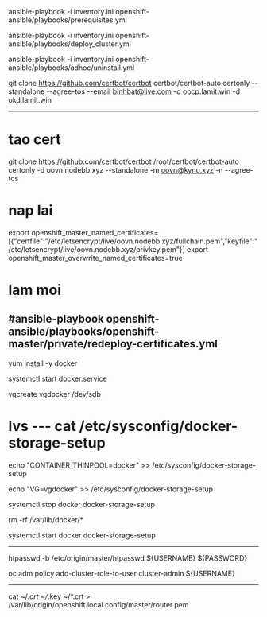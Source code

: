 ansible-playbook -i inventory.ini openshift-ansible/playbooks/prerequisites.yml

ansible-playbook -i inventory.ini openshift-ansible/playbooks/deploy_cluster.yml

ansible-playbook -i inventory.ini openshift-ansible/playbooks/adhoc/uninstall.yml

git clone https://github.com/certbot/certbot
certbot/certbot-auto certonly --standalone --agree-tos --email binhbat@live.com -d oocp.lamit.win -d okd.lamit.win

---------------------------
# tao cert
git clone https://github.com/certbot/certbot
/root/certbot/certbot-auto certonly -d oovn.nodebb.xyz --standalone -m oovn@kynu.xyz -n --agree-tos
# nap lai
export openshift_master_named_certificates=[{"certfile":"/etc/letsencrypt/live/oovn.nodebb.xyz/fullchain.pem","keyfile":"/etc/letsencrypt/live/oovn.nodebb.xyz/privkey.pem"}]
export openshift_master_overwrite_named_certificates=true
# lam moi 
#ansible-playbook openshift-ansible/playbooks/openshift-master/private/redeploy-certificates.yml
--------------------------

yum install -y docker

systemctl start docker.service

vgcreate vgdocker /dev/sdb

# lvs --- cat /etc/sysconfig/docker-storage-setup

echo "CONTAINER_THINPOOL=docker" >> /etc/sysconfig/docker-storage-setup

echo "VG=vgdocker" >> /etc/sysconfig/docker-storage-setup

systemctl stop docker docker-storage-setup

rm -rf /var/lib/docker/*

systemctl start docker docker-storage-setup

-------------------------

htpasswd -b /etc/origin/master/htpasswd ${USERNAME} ${PASSWORD}

oc adm policy add-cluster-role-to-user cluster-admin ${USERNAME}

---------------------------

cat ~/*.crt ~/*.key ~/*.crt > /var/lib/origin/openshift.local.config/master/router.pem
